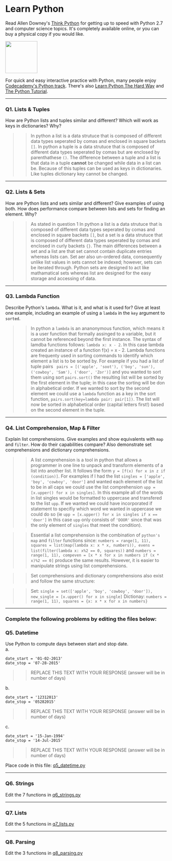 # Learn Python

Read Allen Downey's [Think Python](http://www.greenteapress.com/thinkpython/) for getting up to speed with Python 2.7 and computer science topics. It's completely available online, or you can buy a physical copy if you would like.

<a href="http://www.greenteapress.com/thinkpython/"><img src="img/think_python.png" style="width: 100px;" target="_blank"></a>

For quick and easy interactive practice with Python, many people enjoy [Codecademy's Python track](http://www.codecademy.com/en/tracks/python). There's also [Learn Python The Hard Way](http://learnpythonthehardway.org/book/) and [The Python Tutorial](https://docs.python.org/2/tutorial/).

---

### Q1. Lists &amp; Tuples

How are Python lists and tuples similar and different? Which will work as keys in dictionaries? Why?

>> In python a list is a data strutuce that is composed of different data types seperated by comas and enclosed in square backets ` [] `.  In python a tuple is a data strutuce that is composed of different data types seperated by comas but are enclosed by parenthathese `()`.  The difference between a tuple and a list is that data in a tuple **cannot** be changed while data in a list can be.  Because of this tuples can be used as keys in dictionaries.  Like tuples dictionary key cannot be changed.

---

### Q2. Lists &amp; Sets

How are Python lists and sets similar and different? Give examples of using both. How does performance compare between lists and sets for finding an element. Why?

>> As stated in question 1 In python a list is a data strutuce that is composed of different data types seperated by comas and enclosed in square backets ` [] `, but a set is a data strutuce that is composed of different data types seperated by comas and enclosed in curly backets `{}`.  The main differences between a set and a list are that set cannot contain duplicate entries whereas lists can.  Set aer also un-ordered data, consequently unlike list values in sets cannot be indexed; however, sets can be iterated through.  Python sets are designed to act like mathamatical sets whereas list are designed for the easy storage and accessing of data.

---

### Q3. Lambda Function

Describe Python's `lambda`. What is it, and what is it used for? Give at least one example, including an example of using a `lambda` in the `key` argument to `sorted`.

>> In python a `lambda` is an ananonymous function, which means it is a user function that formally assinged to a variable, but it cannot be referenced beyond the first instance.  The syntax of lamdba functions follows: `lambda x: x - 2`.  In this case lambda created an instance of a function f(x) = x - 2.  Lambda functions are frequenty used in sorting commands to identify which element a list is to be sorted by.  For example if you had a list of tuple pairs ` pairs = [('apple', 'soot'), ('boy', 'sun'), ('cowboy', 'Sam'), ('door', 'Zor')]` and you wanted to sort them using sort `pairs.sort()` the resulting list will be sorted by the first element in the tuple; in this case the sorting will be don in alphabetical order.  If we wanted to sort by the second element we could use a `lambda` function as a key in the sort function, `pairs.sort(key=lambda pair: pair[1])`.  The list will now be sorted in alphabetical order (capital letters first!) based on the second element in the tuple.

---

### Q4. List Comprehension, Map &amp; Filter

Explain list comprehensions. Give examples and show equivalents with `map` and `filter`. How do their capabilities compare? Also demonstrate set comprehensions and dictionary comprehensions.

>> A list comprehension is a tool in python that allows a programmer in one line to unpack and transform elements of a list into another list.  It follows the form `y = [f(x) for x in z if (condition)]`.  For examples if I had the list `singles = ['apple', 'boy', 'cowboy', 'door']` and wanted each element of the list to be in all caps we could use the list comprehension `upp = [x.upper() for x in singles]`.  In this example all of the words in list singles would be formatted to uppercase and transfered to the list `upp`.  If we wanted we could have incorporated if statement to specifiy which word we wanted in uppercase we could do so (ie `upp = [x.upper() for x in singles if x == 'door']` in this case `upp` only consists of `'DOOR'` since that was the only element of `singles` that meet the condition).

>> Essential a list comprehension is the combination of `python's` `map` and `filter` functions since:
>>`numbers = range(1, 11), squares = list(map(lambda x: x * x, numbers)), evens = list(filter(lambda x: x%2 == 0, squares))`
>>and
>>`numbers = range(1, 11), compeven = [x * x for x in numbers if (x * x)%2 == 0]`
>>produce the same results.  However, it is easier to manipulate strings using list comprehensions.

>>Set comprehensions and dictionary comprehensions also exist and follow the same structure:

>>Set: `single = set(['apple', 'boy', 'cowboy', 'door']), new_single = [x.upper() for x in single]`
Dictionay: `numbers = range(1, 11), squares = {x: x * x for x in numbers}`

---

### Complete the following problems by editing the files below:

### Q5. Datetime
Use Python to compute days between start and stop date.   
a.  

```
date_start = '01-02-2013'    
date_stop = '07-28-2015'
```

>> REPLACE THIS TEXT WITH YOUR RESPONSE (answer will be in number of days)

b.  
```
date_start = '12312013'  
date_stop = '05282015'  
```

>> REPLACE THIS TEXT WITH YOUR RESPONSE (answer will be in number of days)

c.  
```
date_start = '15-Jan-1994'      
date_stop = '14-Jul-2015'  
```

>> REPLACE THIS TEXT WITH YOUR RESPONSE  (answer will be in number of days)

Place code in this file: [q5_datetime.py](python/q5_datetime.py)

---

### Q6. Strings
Edit the 7 functions in [q6_strings.py](python/q6_strings.py)

---

### Q7. Lists
Edit the 5 functions in [q7_lists.py](python/q7_lists.py)

---

### Q8. Parsing
Edit the 3 functions in [q8_parsing.py](python/q8_parsing.py)





